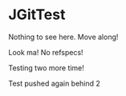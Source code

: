 JGitTest
========

Nothing to see here. Move along!

Look ma! No refspecs!

Testing two more time! 

Test pushed again behind 2